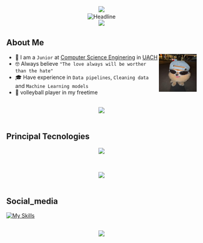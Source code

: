 <div align= center><a href="https://www.youtube.com/watch?v=dQw4w9WgXcQ"><img src="https://user-images.githubusercontent.com/73097560/115834477-dbab4500-a447-11eb-908a-139a6edaec5c.gif"></a> </div>
<div align=center>
    <img src="https://readme-typing-svg.herokuapp.com?color=%236FDA44&size=32&center=true&vCenter=true&width=600&height=50&lines=Hello+,+my+name+is+Isaac+&#128293+;Computer+Science+Student;Data+Cientist;" alt="Headline" />
</div>
<div align= center><a href="https://www.youtube.com/watch?v=dQw4w9WgXcQ"><img src="https://user-images.githubusercontent.com/73097560/115834477-dbab4500-a447-11eb-908a-139a6edaec5c.gif"></a> </div>

<!--About Me-->
## **About Me**

<picture> <img align="right" src="ahorasigithubimage.jpg" alt="Perfil" width="100" height="100" ></picture>

- :school: I am a `Junior` at [Computer Science Enginering](https://uach.mx/pregrado/ingeniero-ciencias-computacion/plan-de-estudios/) in [UACH](https://uach.mx/)
- :nerd_face: Always believe `"The love always will be worther than the hate"`
- :mortar_board: Have experience in `Data pipelines`, `Cleaning data` and `Machine Learning models`
- 🏐 volleyball player in my freetime 

<br>

<div align= center><a href="https://www.youtube.com/watch?v=dQw4w9WgXcQ"><img src="https://user-images.githubusercontent.com/73097560/115834477-dbab4500-a447-11eb-908a-139a6edaec5c.gif"></a> </div>

<br>

## **Principal Tecnologies**

<p align="center">
  <a href="https://skillicons.dev">
    <img src="https://skillicons.dev/icons?i=git,python,docker,anaconda,bash,flask,react,gcp,gitlab,mongodb,tensorflow," />
  </a>
<p align="center">

<br>

<div align= center><a href="https://www.youtube.com/watch?v=dQw4w9WgXcQ"><img src="https://user-images.githubusercontent.com/73097560/115834477-dbab4500-a447-11eb-908a-139a6edaec5c.gif"></a> </div>

<br>

## **Social_media**
[![My Skills](https://skillicons.dev/icons?i=instagram)](https://www.instagram.com/isaac_ga7/)


<br>

<div align= center><a href="https://www.youtube.com/watch?v=dQw4w9WgXcQ"><img src="https://user-images.githubusercontent.com/73097560/115834477-dbab4500-a447-11eb-908a-139a6edaec5c.gif"></a> </div>
